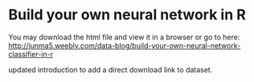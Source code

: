 # Build your own neural network in R

You may download the html file and view it in a browser or go to here: http://junma5.weebly.com/data-blog/build-your-own-neural-network-classifier-in-r

updated introduction to add a direct download link to dataset.




